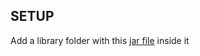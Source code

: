 ## SETUP
Add a library folder with this [jar file][apacheTika] inside it

[apacheTika]: https://downloads.apache.org/tika/tika-app-1.24.1.jar
